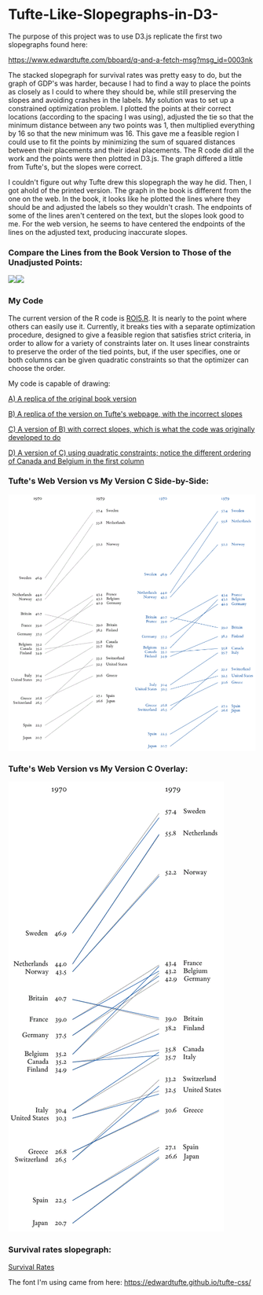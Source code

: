 # Tufte-Like-Slopegraphs-in-D3-

The purpose of this project was to use D3.js replicate the first two slopegraphs found here:

https://www.edwardtufte.com/bboard/q-and-a-fetch-msg?msg_id=0003nk

The stacked slopegraph for survival rates was pretty easy to do, but the graph of GDP's was harder, because I had to find a way to place the points as closely as I could to where they should be, while still preserving the slopes and avoiding crashes in the labels. My solution was to set up a constrained optimization problem. I plotted the points at their correct locations (according to the spacing I was using), adjusted the tie so that the minimum distance between any two points was 1, then multiplied everything by 16 so that the new minimum was 16. This gave me a feasible region I could use to fit the points by minimizing the sum of squared distances between their placements and their ideal placements. The R code did all the work and the points were then plotted in D3.js. The graph differed a little from Tufte's, but the slopes were correct.

I couldn't figure out why Tufte drew this slopegraph the way he did. Then, I got ahold of the printed version. The graph in the book is different from the one on the web. In the book, it looks like he plotted the lines where they should be and adjusted the labels so they wouldn't crash. The endpoints of some of the lines aren't centered on the text, but the slopes look good to me. For the web version, he seems to have centered the endpoints of the lines on the adjusted text, producing inaccurate slopes.

### Compare the Lines from the Book Version to Those of the Unadjusted Points:
<img src="https://zrvc.github.io/Tufte-Like-Slopegraphs-in-D3-/TufteBookVersion2.jpg"><img src="https://zrvc.github.io/Tufte-Like-Slopegraphs-in-D3-/TufteCrash2.png">

### My Code

The current version of the R code is [ROI5.R](https://github.com/ZRVc/Tufte-Like-Slopegraphs-in-D3-/blob/master/ROI5.R).  It is nearly to the point where others can easily use it.  Currently, it breaks ties with a separate optimization procedure, designed to give a feasible region that satisfies strict criteria, in order to allow for a variety of constraints later on.  It uses linear constraints to preserve the order of the tied points, but, if the user specifies, one or both columns can be given quadratic constraints so that the optimizer can choose the order.

My code is capable of drawing:

[A) A replica of the original book version](https://zrvc.github.io/Tufte-Like-Slopegraphs-in-D3-/TufteCorrect.html)

[B) A replica of the version on Tufte's webpage, with the incorrect slopes](https://zrvc.github.io/Tufte-Like-Slopegraphs-in-D3-/TufteIncorrect.html)

[C) A version of B) with correct slopes, which is what the code was originally developed to do](https://zrvc.github.io/Tufte-Like-Slopegraphs-in-D3-/TufteNewCorrect.html)

[D) A version of C) using quadratic constraints; notice the different ordering of Canada and Belgium in the first column](https://zrvc.github.io/Tufte-Like-Slopegraphs-in-D3-/TufteQuadratic124.html)


### Tufte's Web Version vs My Version C Side-by-Side:

![alt text](https://github.com/ZRVc/Tufte-Like-Slopegraphs-in-D3-/blob/master/TuftesVsMineSideBySide.png "Side-by-side")

### Tufte's Web Version vs My Version C Overlay:

![alt text](https://github.com/ZRVc/Tufte-Like-Slopegraphs-in-D3-/blob/master/TuftesVsMineOverlay.png "Overlay")

### Survival rates slopegraph:

[Survival Rates](https://zrvc.github.io/Tufte-Like-Slopegraphs-in-D3-/TufteGillSansStyle.html)

The font I'm using came from here:
https://edwardtufte.github.io/tufte-css/

